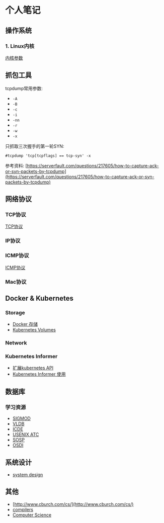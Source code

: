 # 个人笔记

## 操作系统

### 1. Linux内核

[内核参数](os/kernal.md)

## 抓包工具

tcpdump常用参数:

- `-A`
- `-B`
- `-c`
- `-i`
- `-nn`
- `-r`
- `-w`
- `-x`

只抓取三次握手的第一轮SYN:

```
#tcpdump 'tcp[tcpflags] == tcp-syn' -x 
```

参考资料: [https://serverfault.com/questions/217605/how-to-capture-ack-or-syn-packets-by-tcpdump](https://serverfault.com/questions/217605/how-to-capture-ack-or-syn-packets-by-tcpdump)

## 网络协议

### TCP协议

[TCP协议](network/tcp.md)

### IP协议

### ICMP协议

[ICMP协议](network/icmp.md)

### Mac协议

## Docker & Kubernetes

### Storage

- [Docker 存储](docker/storage.md)
- [Kubernetes Volumes](kubernetes/volume.md)

### Network

### Kubernetes Informer

- [扩展kubernetes API](https://mp.weixin.qq.com/s?__biz=MzU1OTAzNzc5MQ==&mid=2247484052&idx=1&sn=cec9f4a1ee0d21c5b2c51bd147b8af59&chksm=fc1c2ea4cb6ba7b283eef5ac4a45985437c648361831bc3e6dd5f38053be1968b3389386e415&scene=21#wechat_redirect)
- [Kubernetes Informer 使用](https://www.jianshu.com/p/1e2e686fe363?isappinstalled=0)

## 数据库

### 学习资源

- [SIGMOD](https://sigmod.org/)
- [VLDB](http://vldb.org/)
- [ICDE](https://www.icde.org/)
- [USENIX ATC](https://www.usenix.org/conference/atc19)
- [SOSP](http://sosp.org/)
- [OSDI](https://www.usenix.org/conference/osdi18)


## 系统设计

- [system design](https://github.com/donnemartin/system-design-primer)

## 其他

- [http://www.cburch.com/cs/](http://www.cburch.com/cs/)
- [compilers](https://web.stanford.edu/class/cs143/index2018.html)
- [Computer Science](https://cs.stanford.edu/directory/faculty)
